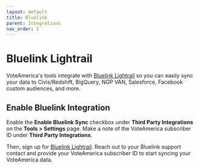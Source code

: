```yaml
---
layout: default
title: Bluelink
parent: Integrations
nav_order: 2
---
```



# Bluelink Lightrail

VoteAmerica's tools integrate with [Bluelink Lightrail](https://bluelink.org/lightrail/)
so you can easily sync your data to Civis/Redshift, BigQuery, NGP VAN, Salesforce, Facebook custom
audiences, and more.

## Enable Bluelink Integration

Enable the **Enable Bluelink Sync** checkbox under **Third Party Integrations** on the
**Tools > Settings** page. Make a note of the VoteAmerica subscriber ID under
**Third Party Integrations**.

Then, sign up for [Bluelink Lightrail](https://bluelink.org/lightrail/). Reach
out to your Bluelink support contact and provide your VoteAmerica subscriber ID
to start syncing your VoteAmerica data.
